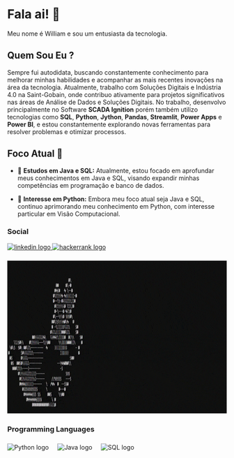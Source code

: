 <h1 align="left">Fala ai! 🍃</h1>

Meu nome é William e sou um entusiasta da tecnologia.

<h2>Quem Sou Eu ?</h2>

<p>
Sempre fui autodidata, buscando constantemente conhecimento para melhorar minhas habilidades e acompanhar as mais recentes inovações na área da tecnologia. Atualmente, trabalho com Soluções Digitais e Indústria 4.0 na Saint-Gobain, onde contribuo ativamente para projetos significativos nas áreas de Análise de Dados e Soluções Digitais. No trabalho, desenvolvo principalmente no Software <b>SCADA Ignition</b> porém também utilizo tecnologias como <b>SQL</b>, <b>Python</b>, <b>Jython</b>, <b>Pandas</b>, <b>Streamlit</b>, <b>Power Apps</b> e <b>Power BI</b>, e estou constantemente explorando novas ferramentas para resolver problemas e otimizar processos.
</p>

<h2>Foco Atual 🧠</h2>

- 🚀 <strong>Estudos em Java e SQL:</strong> Atualmente, estou focado em aprofundar meus conhecimentos em Java e SQL, visando expandir minhas competências em programação e banco de dados.

- 🐍 <strong>Interesse em Python:</strong> Embora meu foco atual seja Java e SQL, continuo aprimorando meu conhecimento em Python, com interesse particular em Visão Computacional.

<h3 align="left">Social</h3>
<div align="left">
  <a href="https://www.linkedin.com/in/willfernandes/" target="_blank">
    <img src="https://img.shields.io/static/v1?message=LinkedIn&logo=linkedin&label=&color=0077B5&logoColor=white&labelColor=&style=for-the-badge" height="35" alt="linkedin logo"  />
  </a>
  <a href="https://www.hackerrank.com/profile/wiilfern1910" target="_blank">
    <img src="https://img.shields.io/static/v1?message=HackerRank&logo=hackerrank&label=&color=2EC866&logoColor=white&labelColor=&style=for-the-badge" height="35" alt="hackerrank logo"  />
  </a>
</div>

###

<div align="left">
  <img height="350" src="https://raw.githubusercontent.com/aa-deet-eeya/aa-deet-eeya/master/src/ascii-rabit.gif"  />
</div>

###

<h3 align="left">Programming Languages</h3>

###

<div align="left">
  <img src="https://img.shields.io/badge/Python-3776AB?logo=python&logoColor=white&style=for-the-badge" height="30" alt="Python logo"  />
  <img width="12" />
  <img src="https://img.shields.io/badge/java-%23ED8B00.svg?style=for-the-badge&logo=openjdk&logoColor=white" height="30" alt="Java logo"  />
  <img width="12" />
  <img src="https://img.shields.io/badge/mysql-4479A1.svg?style=for-the-badge&logo=mysql&logoColor=white" height="30" alt="SQL logo"  />
</div>

###
